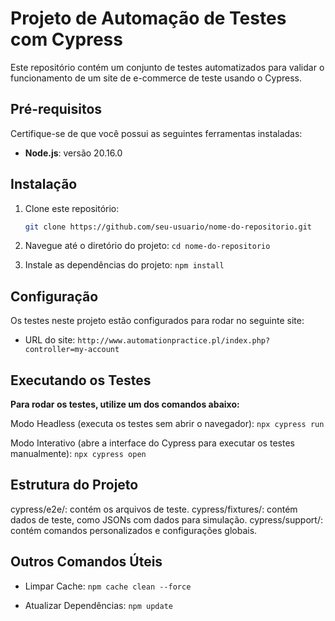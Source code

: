 # Projeto de Automação de Testes com Cypress

Este repositório contém um conjunto de testes automatizados para validar o funcionamento de um site de e-commerce de teste usando o Cypress.

## Pré-requisitos

Certifique-se de que você possui as seguintes ferramentas instaladas:

- **Node.js**: versão 20.16.0

## Instalação

1. Clone este repositório:

   ```bash
   git clone https://github.com/seu-usuario/nome-do-repositorio.git

2. Navegue até o diretório do projeto:
`cd nome-do-repositorio`

3. Instale as dependências do projeto:
`npm install`

## Configuração

Os testes neste projeto estão configurados para rodar no seguinte site:

- URL do site: `http://www.automationpractice.pl/index.php?controller=my-account`

## Executando os Testes
**Para rodar os testes, utilize um dos comandos abaixo:**

Modo Headless (executa os testes sem abrir o navegador):
`npx cypress run`


Modo Interativo (abre a interface do Cypress para executar os testes manualmente):
`npx cypress open`

## Estrutura do Projeto
cypress/e2e/: contém os arquivos de teste.
cypress/fixtures/: contém dados de teste, como JSONs com dados para simulação.
cypress/support/: contém comandos personalizados e configurações globais.

## Outros Comandos Úteis
 - Limpar Cache:
 `npm cache clean --force`

  - Atualizar Dependências:
 `npm update`